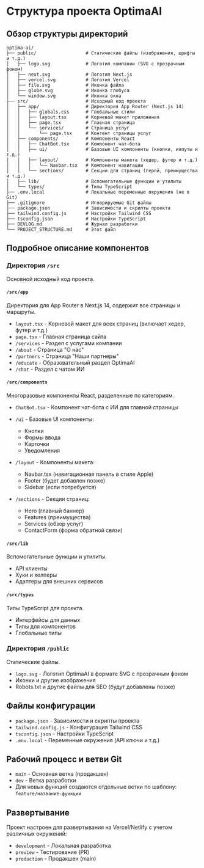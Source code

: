 # Структура проекта OptimaAI

## Обзор структуры директорий

```
optima-ai/
├── public/                  # Статические файлы (изображения, шрифты и т.д.)
│   ├── logo.svg             # Логотип компании (SVG с прозрачным фоном)
│   ├── next.svg             # Логотип Next.js
│   ├── vercel.svg           # Логотип Vercel
│   ├── file.svg             # Иконка файла
│   ├── globe.svg            # Иконка глобуса
│   └── window.svg           # Иконка окна
├── src/                     # Исходный код проекта
│   ├── app/                 # Директория App Router (Next.js 14)
│   │   ├── globals.css      # Глобальные стили
│   │   ├── layout.tsx       # Корневой макет приложения
│   │   ├── page.tsx         # Главная страница
│   │   └── services/        # Страница услуг
│   │       └── page.tsx     # Контент страницы услуг
│   ├── components/          # Компоненты React
│   │   ├── ChatBot.tsx      # Компонент чат-бота
│   │   ├── ui/              # Базовые UI компоненты (кнопки, инпуты и т.д.)
│   │   ├── layout/          # Компоненты макета (хедер, футер и т.д.)
│   │   │   └── Navbar.tsx   # Компонент навигации
│   │   └── sections/        # Секции для страниц (герой, преимущества и т.д.)
│   ├── lib/                 # Вспомогательные функции и утилиты
│   └── types/               # Типы TypeScript
├── .env.local               # Локальные переменные окружения (не в Git)
├── .gitignore               # Игнорируемые Git файлы
├── package.json             # Зависимости и скрипты проекта
├── tailwind.config.js       # Настройки Tailwind CSS
├── tsconfig.json            # Настройки TypeScript
├── DEVLOG.md                # Журнал разработки
└── PROJECT_STRUCTURE.md     # Этот файл
```

## Подробное описание компонентов

### Директория `/src`

Основной исходный код проекта.

#### `/src/app`

Директория для App Router в Next.js 14, содержит все страницы и маршруты.

- `layout.tsx` - Корневой макет для всех страниц (включает хедер, футер и т.д.)
- `page.tsx` - Главная страница сайта
- `/services` - Раздел с услугами компании
- `/about` - Страница "О нас"
- `/partners` - Страница "Наши партнеры"
- `/educate` - Образовательный раздел OptimaAI
- `/chat` - Раздел с чатом ИИ

#### `/src/components`

Многоразовые компоненты React, разделенные по категориям.

- `ChatBot.tsx` - Компонент чат-бота с ИИ для главной страницы

- `/ui` - Базовые UI компоненты:
  - Кнопки
  - Формы ввода
  - Карточки
  - Уведомления
  
- `/layout` - Компоненты макета:
  - Navbar.tsx (навигационная панель в стиле Apple)
  - Footer (будет добавлен позже)
  - Sidebar (если потребуется)

- `/sections` - Секции страниц:
  - Hero (главный баннер)
  - Features (преимущества)
  - Services (обзор услуг)
  - ContactForm (форма обратной связи)

#### `/src/lib`

Вспомогательные функции и утилиты.

- API клиенты
- Хуки и хелперы
- Адаптеры для внешних сервисов

#### `/src/types`

Типы TypeScript для проекта.

- Интерфейсы для данных
- Типы для компонентов
- Глобальные типы

### Директория `/public`

Статические файлы.

- `logo.svg` - Логотип OptimaAI в формате SVG с прозрачным фоном
- Иконки и другие изображения
- Robots.txt и другие файлы для SEO (будут добавлены позже)

## Файлы конфигурации

- `package.json` - Зависимости и скрипты проекта
- `tailwind.config.js` - Конфигурация Tailwind CSS
- `tsconfig.json` - Настройки TypeScript
- `.env.local` - Переменные окружения (API ключи и т.д.)

## Рабочий процесс и ветви Git

- `main` - Основная ветка (продакшен)
- `dev` - Ветка разработки
- Для новых функций создаются отдельные ветки по шаблону: `feature/название-функции`

## Развертывание

Проект настроен для развертывания на Vercel/Netlify с учетом различных окружений:
- `development` - Локальная разработка
- `preview` - Тестирование (PR)
- `production` - Продакшен (main)
